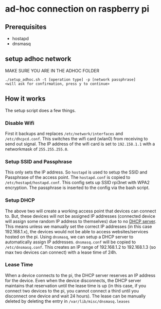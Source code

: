 # ad-hoc connection on raspberry pi

## Prerequisites
 - hostapd
 - dnsmasq

## setup adhoc network
MAKE SURE YOU ARE IN THE ADHOC FOLDER
```
./setup_adhoc.sh -t [operation type] -p [network passphrase]
<will ask for confirmation, press y to continue>
```

## How it works
The setup script does a few things.
### Disable Wifi
First it backups and replaces `/etc/network/interfaces` and `/etc/dhcpcd.conf`. This switches the wifi card (wlan0) from receiving to send out signal. The IP address of the wifi card is set to `192.158.1.1` with a networkmask of `255.255.255.0`.
### Setup SSID and Passphrase
This only sets the IP address. So `hostapd` is used to setup the SSID and Passphrase of the access point. The `hostapd.conf` is copied to `/etc/hostapd/hostapd.conf`. This config sets up SSID rpi3net with WPA2 encryption. The passphrase is inserted to the config via the bash script.
### Setup DHCP
The above two will create a working access point that devices can connect to. But, these devices will not be assigned IP addresses (connected device will assign some random IP address to themselves) due to no [DHCP server](https://en.wikipedia.org/wiki/Dynamic_Host_Configuration_Protocol). This means unless we manually set the correct IP addresses (in this case 192.168.1.x), the devices would not be able to access websites/services hosted on the pi.
Using `dnsmasq`, we can setup a DHCP server to automatically assign IP addresses. `dnsmasq.conf` will be copied to `/etc/dnsmasq.conf`. This creates an IP range of 192.168.1.2 to 192.168.1.3 (so max two devices can connect) with a lease time of 24h.
### Lease Time
When a device connects to the pi, the DHCP server reserves an IP address for the device. Even when the device disconnects, the DHCP server maintains that reservation until the lease time is up (in this case, if you connect two devices to the pi, you cannot connect a third until you disconnect one device and wait 24 hours). The lease can be manually deleted by deleting the entry in `/var/lib/misc/dnsmasq.leases`
